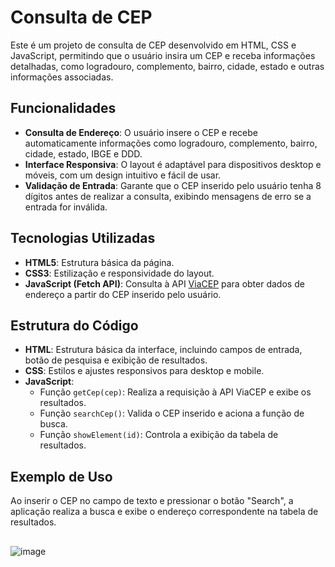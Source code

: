 # Consulta de CEP

Este é um projeto de consulta de CEP desenvolvido em HTML, CSS e JavaScript, permitindo que o usuário insira um CEP e receba informações detalhadas, como logradouro, complemento, bairro, cidade, estado e outras informações associadas.

## Funcionalidades

- **Consulta de Endereço**: O usuário insere o CEP e recebe automaticamente informações como logradouro, complemento, bairro, cidade, estado, IBGE e DDD.
- **Interface Responsiva**: O layout é adaptável para dispositivos desktop e móveis, com um design intuitivo e fácil de usar.
- **Validação de Entrada**: Garante que o CEP inserido pelo usuário tenha 8 dígitos antes de realizar a consulta, exibindo mensagens de erro se a entrada for inválida.

## Tecnologias Utilizadas

- **HTML5**: Estrutura básica da página.
- **CSS3**: Estilização e responsividade do layout.
- **JavaScript (Fetch API)**: Consulta à API [ViaCEP](https://viacep.com.br/) para obter dados de endereço a partir do CEP inserido pelo usuário.

## Estrutura do Código

- **HTML**: Estrutura básica da interface, incluindo campos de entrada, botão de pesquisa e exibição de resultados.
- **CSS**: Estilos e ajustes responsivos para desktop e mobile.
- **JavaScript**:
  - Função `getCep(cep)`: Realiza a requisição à API ViaCEP e exibe os resultados.
  - Função `searchCep()`: Valida o CEP inserido e aciona a função de busca.
  - Função `showElement(id)`: Controla a exibição da tabela de resultados.

## Exemplo de Uso

Ao inserir o CEP no campo de texto e pressionar o botão "Search", a aplicação realiza a busca e exibe o endereço correspondente na tabela de resultados.
##
![image](https://github.com/user-attachments/assets/c1038edf-68b8-4e05-85cc-7f46ceb0bf6f)
